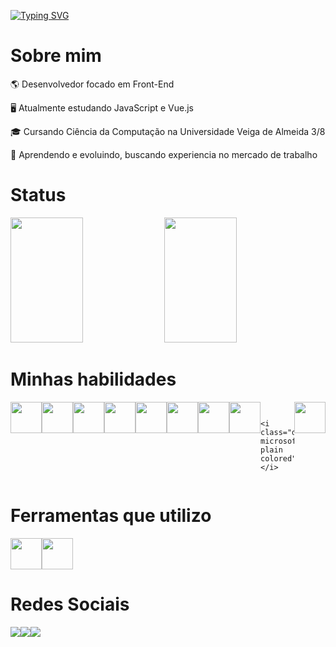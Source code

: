 [![Typing SVG](https://readme-typing-svg.demolab.com?font=Fira+Code&size=40&pause=1000&color=B5ACEA&center=true&vCenter=true&width=972&height=100&lines=OL%C3%A1%2C+meu+nome+%C3%A9+Jo%C3%A3o+Felipe;Desenvolvedor+Front-End)](https://git.io/typing-svg)

# Sobre mim

<p>🌎 Desenvolvedor focado em Front-End</p>
<p>🖥️ Atualmente estudando JavaScript e Vue.js</p>
<p>🎓 Cursando Ciência da Computação na Universidade Veiga de Almeida 3/8<p/>
<p>🌱 Aprendendo e evoluindo, buscando experiencia no mercado de trabalho<p/>
 
# Status
<div>
 <img height="200px" width="48%" src="https://github-readme-stats.vercel.app/api?username=jackheroes&show_icons=true&count_private=true&title_color=B5ACEA&text_color=B5ACEA&icon_color=8468EC&bg_color=3D2C8D&border_color=1C0C5B"/> 
 <img height="200px" width="48%" src="https://github-readme-stats.vercel.app/api/top-langs/?username=jackheroes&layout=compact&title_color=B5ACEA&text_color=B5ACEA&icon_color=8468EC&bg_color=3D2C8D&border_color=1C0C5B"/>
</div>

# Minhas habilidades
<div style="display: flex;">
 <img height="50px" width="50px" src="https://cdn.jsdelivr.net/gh/devicons/devicon/icons/html5/html5-original.svg"/>
 <img height="50px" width="50px" src="https://cdn.jsdelivr.net/gh/devicons/devicon/icons/css3/css3-original.svg"/>
 <img height="50px" width="50px" src="https://cdn.jsdelivr.net/gh/devicons/devicon/icons/javascript/javascript-original.svg"/>
 <img height="50px" width="50px" src="https://cdn.jsdelivr.net/gh/devicons/devicon/icons/nodejs/nodejs-original.svg" />
 <img height="50px" width="50px" src="https://cdn.jsdelivr.net/gh/devicons/devicon/icons/bootstrap/bootstrap-original.svg"/>
 <img height="50px" width="50px" src="https://cdn.jsdelivr.net/gh/devicons/devicon/icons/vuejs/vuejs-original.svg"/>
 <img height="50px" width="50px" src="https://cdn.jsdelivr.net/gh/devicons/devicon/icons/python/python-original.svg"/>
 <img height="50px" width="50px" src="https://cdn.jsdelivr.net/gh/devicons/devicon/icons/django/django-plain.svg"/>

            <i class="devicon-microsoftsqlserver-plain colored"></i>
          
 <img height="50px" width="50px" src="https://cdn.jsdelivr.net/gh/devicons/devicon/icons/mysql/mysql-original-wordmark.svg"/>
</div>

# Ferramentas que utilizo
<div style="display: flex;">
 <img height="50px" width="50px" src="https://cdn.jsdelivr.net/gh/devicons/devicon/icons/git/git-original.svg"/>
 <img height="50px" width="50px" src="https://cdn.jsdelivr.net/gh/devicons/devicon/icons/vscode/vscode-original.svg""/>
</div>

# Redes Sociais

<div style="display: flex;">
 <a href="https://www.instagram.com/jackheroes/"><img src="https://img.shields.io/badge/Instagram-E4405F?style=for-the-badge&logo=instagram&logoColor=white"></a>
 <a href="https://www.linkedin.com/in/jo%C3%A3o-felipe-correia-de-oliveira-96937b234/"><img src="https://img.shields.io/badge/LinkedIn-0077B5?style=for-the-badge&logo=linkedin&logoColor=white"></a>
  <a href=""><img src="https://img.shields.io/badge/website-000000?style=for-the-badge&logo=About.me&logoColor=white"></a>
</div>
